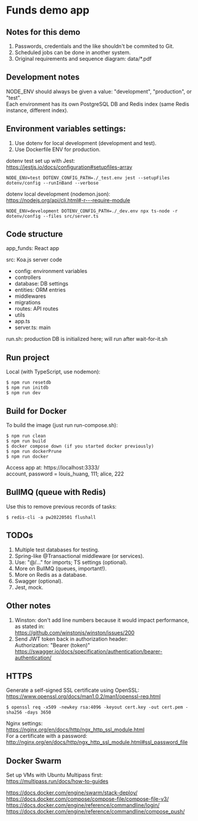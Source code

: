 # Funds demo app

## Notes for this demo

1. Passwords, credentials and the like shouldn't be commited to Git.
2. Scheduled jobs can be done in another system.
3. Original requirements and sequence diagram: data/\*.pdf

## Development notes

NODE_ENV should always be given a value: "development", "production", or "test".  
Each environment has its own PostgreSQL DB and Redis index (same Redis instance, different index).

## Environment variables settings:

1. Use dotenv for local development (development and test).
2. Use Dockerfile ENV for production.

dotenv test set up with Jest:  
https://jestjs.io/docs/configuration#setupfiles-array

```
NODE_ENV=test DOTENV_CONFIG_PATH=./_test.env jest --setupFiles dotenv/config --runInBand --verbose
```

dotenv local development (nodemon.json):  
https://nodejs.org/api/cli.html#-r---require-module

```
NODE_ENV=development DOTENV_CONFIG_PATH=./_dev.env npx ts-node -r dotenv/config --files src/server.ts
```

## Code structure

app_funds: React app

src: Koa.js server code

-   config: environment variables
-   controllers
-   database: DB settings
-   entities: ORM entries
-   middlewares
-   migrations
-   routes: API routes
-   utils
-   app.ts
-   server.ts: main

run.sh: production DB is initialized here; will run after wait-for-it.sh

## Run project

Local (with TypeScript, use nodemon):

```
$ npm run resetdb
$ npm run initdb
$ npm run dev
```

## Build for Docker

To build the image (just run run-compose.sh):

```
$ npm run clean
$ npm run build
$ docker compose down (if you started docker previously)
$ npm run dockerPrune
$ npm run docker
```

Access app at: https://localhost:3333/  
account, password = louis_huang, 111; alice, 222

## BullMQ (queue with Redis)

Use this to remove previous records of tasks:

```
$ redis-cli -a pw20220501 flushall
```

## TODOs

1. Multiple test databases for testing.
2. Spring-like @Transactional middleware (or services).
3. Use: "@/..." for imports; TS settings (optional).
4. More on BullMQ (queues, important!).
5. More on Redis as a database.
6. Swagger (optional).
7. Jest, mock.

## Other notes

1. Winston: don't add line numbers because it would impact performance, as stated in:  
   https://github.com/winstonjs/winston/issues/200
2. Send JWT token back in authorization header:  
   Authorization: "Bearer (token)"  
   https://swagger.io/docs/specification/authentication/bearer-authentication/

## HTTPS

Generate a self-signed SSL certificate using OpenSSL:  
https://www.openssl.org/docs/man1.0.2/man1/openssl-req.html

```
$ openssl req -x509 -newkey rsa:4096 -keyout cert.key -out cert.pem -sha256 -days 3650
```

Nginx settings:  
https://nginx.org/en/docs/http/ngx_http_ssl_module.html  
For a certificate with a password:  
http://nginx.org/en/docs/http/ngx_http_ssl_module.html#ssl_password_file

## Docker Swarm

Set up VMs with Ubuntu Multipass first:  
https://multipass.run/docs/how-to-guides

https://docs.docker.com/engine/swarm/stack-deploy/  
https://docs.docker.com/compose/compose-file/compose-file-v3/  
https://docs.docker.com/engine/reference/commandline/login/  
https://docs.docker.com/engine/reference/commandline/compose_push/
